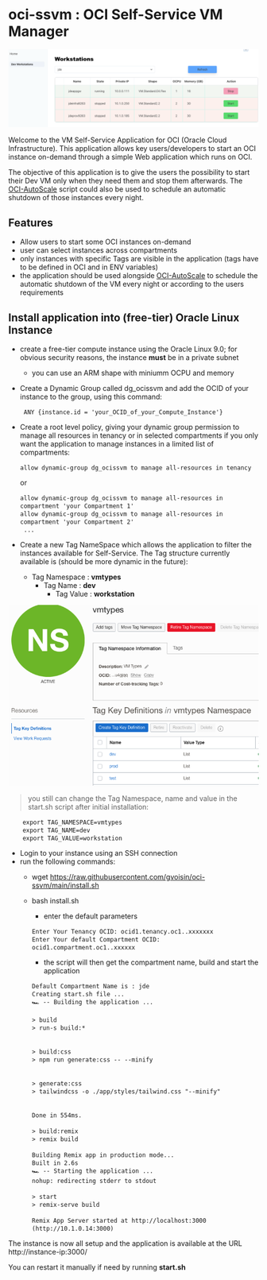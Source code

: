 # oci-ssvm : OCI Self-Service VM Manager

![oci-ssvm workstations](./images/ocissvm-workstations.png)

Welcome to the VM Self-Service Application for OCI (Oracle Cloud Infrastructure).
This application allows key users/developers to start an OCI instance on-demand through a simple Web application which runs on OCI.

The objective of this application is to give the users the possibility to start their Dev VM only when they need them and stop them afterwards. 
The [OCI-AutoScale](https://github.com/AnykeyNL/OCI-AutoScale) script could also be used to schedule an automatic shutdown of those instances every night.


## Features

* Allow users to start some OCI instances on-demand
* user can select instances across compartments
* only instances with specific Tags are visible in the application (tags have to be defined in OCI and in ENV variables)
* the application should be used alongside [OCI-AutoScale](https://github.com/AnykeyNL/OCI-AutoScale) to schedule the automatic shutdown of the VM every night or according to the users requirements

## Install application into (free-tier) Oracle Linux Instance

* create a free-tier compute instance using the Oracle Linux 9.0; for obvious security reasons, the instance **must** be in a private subnet
  * you can use an ARM shape with miniumm OCPU and memory
* Create a Dynamic Group called dg_ocissvm and add the OCID of your instance to the group, using this command:
  
  ```
   ANY {instance.id = 'your_OCID_of_your_Compute_Instance'}
  ```

* Create a root level policy, giving your dynamic group permission to manage all resources in tenancy or in selected compartments if you only want the application to manage instances in a limited list of compartments:

   ```
   allow dynamic-group dg_ocissvm to manage all-resources in tenancy  
   ```

   or

   ```
   allow dynamic-group dg_ocissvm to manage all-resources in compartment 'your Compartment 1' 
   allow dynamic-group dg_ocissvm to manage all-resources in compartment 'your Compartment 2' 
    ...
   ```

* Create a new Tag NameSpace which allows the application to filter the instances available for Self-Service. The Tag structure currently available is (should be more dynamic in the future):
  * Tag Namespace : **vmtypes**
    * Tag Name    : **dev**
      * Tag Value : **workstation**

![vmtypes tags](./images/vmtypes-tags.png)

> you still can change the Tag Namespace, name and value in the start.sh script after initial installation:

```shell
    export TAG_NAMESPACE=vmtypes
    export TAG_NAME=dev
    export TAG_VALUE=workstation
```

* Login to your instance using an SSH connection
* run the following commands:
  * wget https://raw.githubusercontent.com/gvoisin/oci-ssvm/main/install.sh
  * bash install.sh
    * enter the default parameters

    ```shell
    Enter Your Tenancy OCID: ocid1.tenancy.oc1..xxxxxxx
    Enter Your default Compartment OCID: ocid1.compartment.oc1..xxxxxx
    ```

    * the script will then get the compartment name, build and start the application

    ```shell
    Default Compartment Name is : jde
    Creating start.sh file ...
    🏎 -- Building the application ...

    > build
    > run-s build:*


    > build:css
    > npm run generate:css -- --minify


    > generate:css
    > tailwindcss -o ./app/styles/tailwind.css "--minify"


    Done in 554ms.

    > build:remix
    > remix build

    Building Remix app in production mode...
    Built in 2.6s
    🏎 -- Starting the application ...
    nohup: redirecting stderr to stdout

    > start
    > remix-serve build

    Remix App Server started at http://localhost:3000 (http://10.1.0.14:3000)
    ```

The instance is now all setup and the application is available at the URL http://instance-ip:3000/

You can restart it manually if need by running **start.sh**
